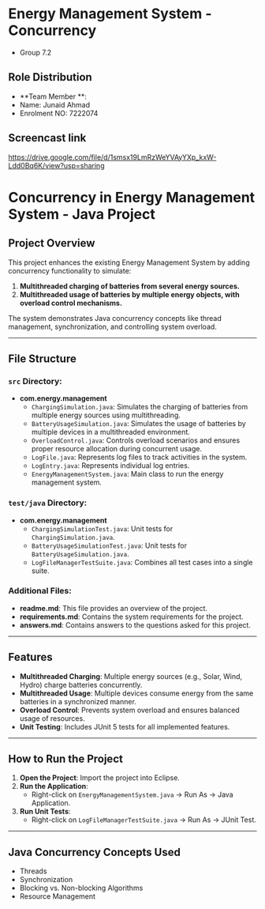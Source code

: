 # Energy Management System - Concurrency

- Group 7.2


## Role Distribution
- **Team Member **: 
- Name: Junaid Ahmad 
- Enrolment NO: 7222074


## Screencast link
https://drive.google.com/file/d/1smsx19LmRzWeYVAyYXp_kxW-Ldd0Bq6K/view?usp=sharing


# Concurrency in Energy Management System - Java Project

## Project Overview
This project enhances the existing Energy Management System by adding concurrency functionality to simulate:
1. **Multithreaded charging of batteries from several energy sources.**
2. **Multithreaded usage of batteries by multiple energy objects, with overload control mechanisms.**

The system demonstrates Java concurrency concepts like thread management, synchronization, and controlling system overload.

---

## File Structure

### `src` Directory:
- **com.energy.management**
  - `ChargingSimulation.java`: Simulates the charging of batteries from multiple energy sources using multithreading.
  - `BatteryUsageSimulation.java`: Simulates the usage of batteries by multiple devices in a multithreaded environment.
  - `OverloadControl.java`: Controls overload scenarios and ensures proper resource allocation during concurrent usage.
  - `LogFile.java`: Represents log files to track activities in the system.
  - `LogEntry.java`: Represents individual log entries.
  - `EnergyManagementSystem.java`: Main class to run the energy management system.

### `test/java` Directory:
- **com.energy.management**
  - `ChargingSimulationTest.java`: Unit tests for `ChargingSimulation.java`.
  - `BatteryUsageSimulationTest.java`: Unit tests for `BatteryUsageSimulation.java`.
  - `LogFileManagerTestSuite.java`: Combines all test cases into a single suite.

### Additional Files:
- **readme.md**: This file provides an overview of the project.
- **requirements.md**: Contains the system requirements for the project.
- **answers.md**: Contains answers to the questions asked for this project.

---

## Features
- **Multithreaded Charging**: Multiple energy sources (e.g., Solar, Wind, Hydro) charge batteries concurrently.
- **Multithreaded Usage**: Multiple devices consume energy from the same batteries in a synchronized manner.
- **Overload Control**: Prevents system overload and ensures balanced usage of resources.
- **Unit Testing**: Includes JUnit 5 tests for all implemented features.

---

## How to Run the Project
1. **Open the Project**: Import the project into Eclipse.
2. **Run the Application**:
   - Right-click on `EnergyManagementSystem.java` → Run As → Java Application.
3. **Run Unit Tests**:
   - Right-click on `LogFileManagerTestSuite.java` → Run As → JUnit Test.

---


## Java Concurrency Concepts Used
- Threads
- Synchronization
- Blocking vs. Non-blocking Algorithms
- Resource Management


